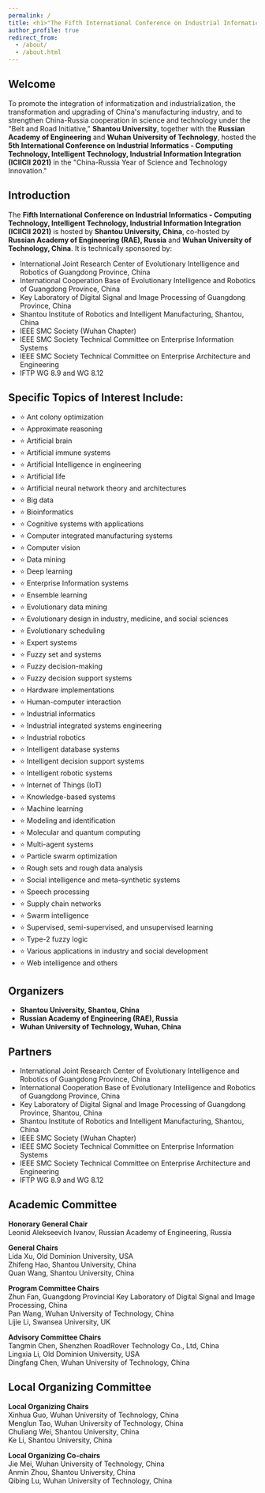 ```yaml
---
permalink: /
title: <h1>"The Fifth International Conference on Industrial Informatics  – Computing Technology, Intelligent Technology, Industrial Information Integration "</h1>
author_profile: true
redirect_from: 
  - /about/
  - /about.html
---
```


<div class="welcome">
    <h2>Welcome</h2>
    <p>To promote the integration of informatization and industrialization, the transformation and upgrading of China's manufacturing industry, and to strengthen China-Russia cooperation in science and technology under the "Belt and Road Initiative," <strong>Shantou University</strong>, together with the <strong>Russian Academy of Engineering</strong> and <strong>Wuhan University of Technology</strong>, hosted the <strong>5th International Conference on Industrial Informatics - Computing Technology, Intelligent Technology, Industrial Information Integration (ICIICII 2021)</strong> in the "China-Russia Year of Science and Technology Innovation."</p>
</div>

<div class="introduction">
    <h2>Introduction</h2>
    <p>The <strong>Fifth International Conference on Industrial Informatics - Computing Technology, Intelligent Technology, Industrial Information Integration (ICIICII 2021)</strong> is hosted by <strong>Shantou University, China</strong>, co-hosted by <strong>Russian Academy of Engineering (RAE), Russia</strong> and <strong>Wuhan University of Technology, China</strong>. It is technically sponsored by:</p>
    <ul>
        <li>International Joint Research Center of Evolutionary Intelligence and Robotics of Guangdong Province, China</li>
        <li>International Cooperation Base of Evolutionary Intelligence and Robotics of Guangdong Province, China</li>
        <li>Key Laboratory of Digital Signal and Image Processing of Guangdong Province, China</li>
        <li>Shantou Institute of Robotics and Intelligent Manufacturing, Shantou, China</li>
        <li>IEEE SMC Society (Wuhan Chapter)</li>
        <li>IEEE SMC Society Technical Committee on Enterprise Information Systems</li>
        <li>IEEE SMC Society Technical Committee on Enterprise Architecture and Engineering</li>
        <li>IFTP WG 8.9 and WG 8.12</li>
    </ul>
</div>

<div class="topics">
    <h2>Specific Topics of Interest Include:</h2>
    <ul>
        <li>⭐ Ant colony optimization</li>
        <li>⭐ Approximate reasoning</li>
        <li>⭐ Artificial brain</li>
        <li>⭐ Artificial immune systems</li>
        <li>⭐ Artificial Intelligence in engineering</li>
        <li>⭐ Artificial life</li>
        <li>⭐ Artificial neural network theory and architectures</li>
        <li>⭐ Big data</li>
        <li>⭐ Bioinformatics</li>
        <li>⭐ Cognitive systems with applications</li>
        <li>⭐ Computer integrated manufacturing systems</li>
        <li>⭐ Computer vision</li>
        <li>⭐ Data mining</li>
        <li>⭐ Deep learning</li>
        <li>⭐ Enterprise Information systems</li>
        <li>⭐ Ensemble learning</li>
        <li>⭐ Evolutionary data mining</li>
        <li>⭐ Evolutionary design in industry, medicine, and social sciences</li>
        <li>⭐ Evolutionary scheduling</li>
        <li>⭐ Expert systems</li>
        <li>⭐ Fuzzy set and systems</li>
        <li>⭐ Fuzzy decision-making</li>
        <li>⭐ Fuzzy decision support systems</li>
        <li>⭐ Hardware implementations</li>
        <li>⭐ Human-computer interaction</li>
        <li>⭐ Industrial informatics</li>
        <li>⭐ Industrial integrated systems engineering</li>
        <li>⭐ Industrial robotics</li>
        <li>⭐ Intelligent database systems</li>
        <li>⭐ Intelligent decision support systems</li>
        <li>⭐ Intelligent robotic systems</li>
        <li>⭐ Internet of Things (IoT)</li>
        <li>⭐ Knowledge-based systems</li>
        <li>⭐ Machine learning</li>
        <li>⭐ Modeling and identification</li>
        <li>⭐ Molecular and quantum computing</li>
        <li>⭐ Multi-agent systems</li>
        <li>⭐ Particle swarm optimization</li>
        <li>⭐ Rough sets and rough data analysis</li>
        <li>⭐ Social intelligence and meta-synthetic systems</li>
        <li>⭐ Speech processing</li>
        <li>⭐ Supply chain networks</li>
        <li>⭐ Swarm intelligence</li>
        <li>⭐ Supervised, semi-supervised, and unsupervised learning</li>
        <li>⭐ Type-2 fuzzy logic</li>
        <li>⭐ Various applications in industry and social development</li>
        <li>⭐ Web intelligence and others</li>
    </ul>
</div>

<div class="organizers">
    <h2>Organizers</h2>
    <ul>
        <li><strong>Shantou University, Shantou, China</strong></li>
        <li><strong>Russian Academy of Engineering (RAE), Russia</strong></li>
        <li><strong>Wuhan University of Technology, Wuhan, China</strong></li>
    </ul>
</div>

<div class="partners">
    <h2>Partners</h2>
    <ul>
        <li>International Joint Research Center of Evolutionary Intelligence and Robotics of Guangdong Province, China</li>
        <li>International Cooperation Base of Evolutionary Intelligence and Robotics of Guangdong Province, China</li>
        <li>Key Laboratory of Digital Signal and Image Processing of Guangdong Province, Shantou, China</li>
        <li>Shantou Institute of Robotics and Intelligent Manufacturing, Shantou, China</li>
        <li>IEEE SMC Society (Wuhan Chapter)</li>
        <li>IEEE SMC Society Technical Committee on Enterprise Information Systems</li>
        <li>IEEE SMC Society Technical Committee on Enterprise Architecture and Engineering</li>
        <li>IFTP WG 8.9 and WG 8.12</li>
    </ul>
</div>

<div class="academic-committee">
    <h2>Academic Committee</h2>
    <p><strong>Honorary General Chair</strong><br>
    Leonid Alekseevich Ivanov, Russian Academy of Engineering, Russia</p>
    <p><strong>General Chairs</strong><br>
    Lida Xu, Old Dominion University, USA<br>
    Zhifeng Hao, Shantou University, China<br>
    Quan Wang, Shantou University, China</p>
    <p><strong>Program Committee Chairs</strong><br>
    Zhun Fan, Guangdong Provincial Key Laboratory of Digital Signal and Image Processing, China<br>
    Pan Wang, Wuhan University of Technology, China<br>
    Lijie Li, Swansea University, UK</p>
    <p><strong>Advisory Committee Chairs</strong><br>
    Tangmin Chen, Shenzhen RoadRover Technology Co., Ltd, China<br>
    Lingxia Li, Old Dominion University, USA<br>
    Dingfang Chen, Wuhan University of Technology, China</p>
</div>

<div class="local-organizing-committee">
    <h2>Local Organizing Committee</h2>
    <p><strong>Local Organizing Chairs</strong><br>
    Xinhua Guo, Wuhan University of Technology, China<br>
    Menglun Tao, Wuhan University of Technology, China<br>
    Chuliang Wei, Shantou University, China<br>
    Ke Li, Shantou University, China</p>
    <p><strong>Local Organizing Co-chairs</strong><br>
    Jie Mei, Wuhan University of Technology, China<br>
    Anmin Zhou, Shantou University, China<br>
    Qibing Lu, Wuhan University of Technology, China</p>
</div>
